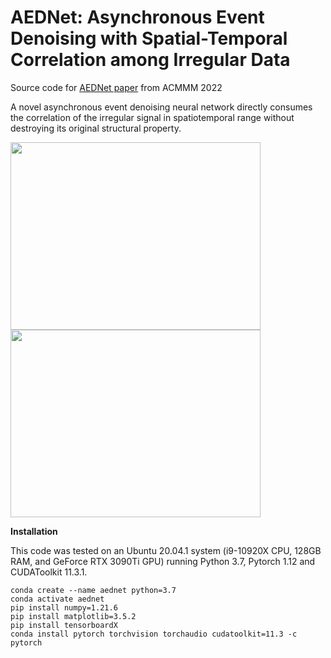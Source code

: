 # AEDNet: Asynchronous Event Denoising with Spatial-Temporal Correlation among Irregular Data
Source code for [AEDNet paper](https://dl.acm.org/doi/10.1145/3503161.3548048) from ACMMM 2022

A novel asynchronous event denoising neural network directly consumes the correlation of the irregular signal in spatiotemporal range without destroying its original structural property.

<img src="https://github.com/Fanghuachen/AEDNet/blob/main/pic/gif%20.gif" width="400" height="300"> <img src="https://github.com/Fanghuachen/AEDNet/blob/main/pic/gif1.gif" width="400" height="300"> 

**Installation**

This code was tested on an Ubuntu 20.04.1 system (i9-10920X CPU, 128GB RAM, and GeForce RTX 3090Ti GPU) running Python 3.7, Pytorch 1.12 and CUDAToolkit 11.3.1.
```
conda create --name aednet python=3.7
conda activate aednet
pip install numpy=1.21.6
pip install matplotlib=3.5.2
pip install tensorboardX
conda install pytorch torchvision torchaudio cudatoolkit=11.3 -c pytorch
```
